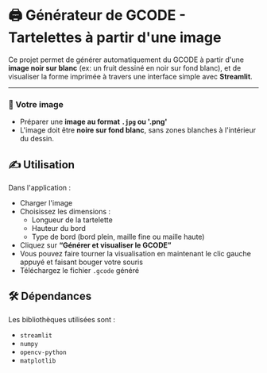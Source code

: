 # 🖨️ Générateur de GCODE - Tartelettes à partir d'une image

Ce projet permet de générer automatiquement du GCODE à partir d'une **image noir sur blanc** (ex: un fruit dessiné en noir sur fond blanc), et de visualiser la forme imprimée à travers une interface simple avec **Streamlit**.

---

### 📂 Votre image

- Préparer une **image au format `.jpg` ou '.png'**
- L'image doit être **noire sur fond blanc**, sans zones blanches à l'intérieur du dessin.

## ✍️ Utilisation

Dans l'application :

- Charger l'image
- Choisissez les dimensions :
  - Longueur de la tartelette
  - Hauteur du bord
  - Type de bord (bord plein, maille fine ou maille haute)
- Cliquez sur **“Générer et visualiser le GCODE”**
- Vous pouvez faire tourner la visualisation en maintenant le clic gauche appuyé et faisant bouger votre souris
- Téléchargez le fichier `.gcode` généré

## 🛠️ Dépendances

Les bibliothèques utilisées sont :

- `streamlit`
- `numpy`
- `opencv-python`
- `matplotlib`
